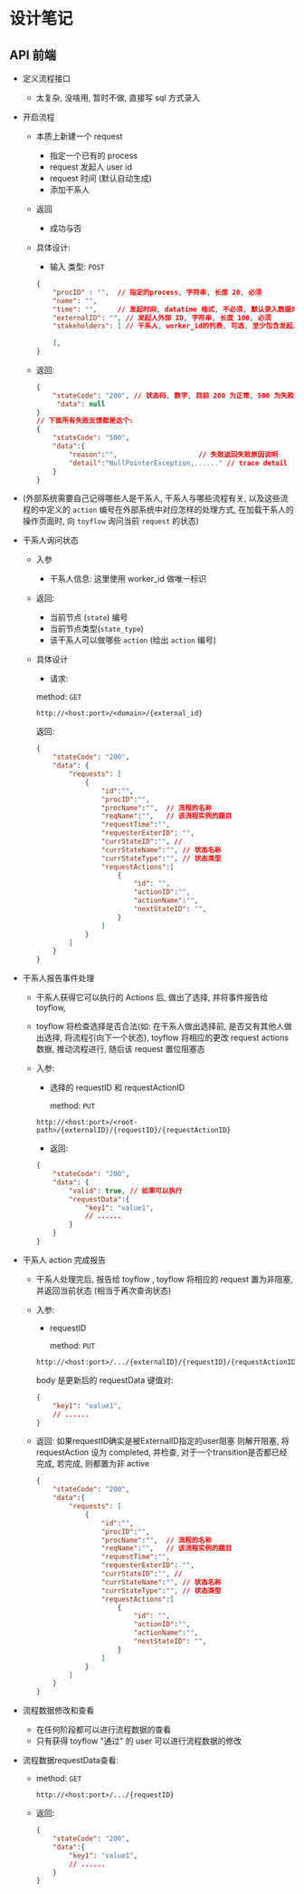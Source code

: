 # 设计笔记

## API 前端

- 定义流程接口
  - 太复杂, 没啥用, 暂时不做, 直接写 sql 方式录入
- 开启流程
  - 本质上新建一个 request
    - 指定一个已有的 process
    - request 发起人 user id
    - request 时间 (默认自动生成)
    - 添加干系人
  - 返回
    - 成功与否
  - 具体设计:
    - 输入
    类型: `POST`

    ```json
    {
        "procID" : "",  // 指定的process, 字符串, 长度 20, 必须
        "name": "",
        "time": "",     // 发起时间, datatime 格式, 不必须, 默认录入数据库的时间
        "externalID": "", // 发起人外部 ID, 字符串, 长度 100, 必须
        "stakeholders": [ // 干系人, worker_id的列表, 可选, 至少包含发起人, 为空则只有发起人
            
        ],
    }
    ```
  - 返回:

    ```json
    {
        "stateCode": "200", // 状态码, 数字, 目前 200 为正常, 500 为失败
         "data": null
    }
    // 下面所有失败反馈都是这个:
    {
        "stateCode": "500", 
        "data":{
            "reason":"",                    // 失败返回失败原因说明 
            "detail":"NullPointerException,......" // trace detail
        }
    }
    ```

- (外部系统需要自己记得哪些人是干系人, 干系人与哪些流程有关, 以及这些流程的中定义的 `action` 编号在外部系统中对应怎样的处理方式, 在加载干系人的操作页面时, 向 `toyflow` 询问当前 `request` 的状态)
- 干系人询问状态
  - 入参
    - 干系人信息: 这里使用 worker_id 做唯一标识
  - 返回:
    - 当前节点 (`state`) 编号
    - 当前节点类型(`state_type`)
    - 该干系人可以做哪些 `action` (给出 `action` 编号)
  - 具体设计
    - 请求:

    method: `GET`

    ```    
    http://<host:port>/<domain>/{external_id}
    ```

    返回:

    ```json
    {
        "stateCode": "200",
        "data": {
            "requests": [
                {
                    "id":"",
                    "procID":"",
                    "procName":"",  // 流程的名称 
                    "reqName":"",   // 该流程实例的题目
                    "requestTime":"", 
                    "requesterExterID": "",
                    "currStateID":"", // 
                    "currStateName":"", // 状态名称
                    "currStateType":"", // 状态类型
                    "requestActions":[
                        {
                            "id": "",
                            "actionID":"",
                            "actionName":"",
                            "nextStateID": "",
                        }
                    ]
                }
            ]
        }
    }
    ```

- 干系人报告事件处理
  - 干系人获得它可以执行的 Actions 后, 做出了选择, 并将事件报告给 toyflow, 
  - toyflow 将检查选择是否合法(如: 在干系人做出选择前, 是否又有其他人做出选择, 将流程引向下一个状态), toyflow 将相应的更改 request actions 数据, 推动流程进行, 随后该 request 置位阻塞态
  - 入参:
    - 选择的 requestID 和 requestActionID

        method: `PUT`

    ```
    http://<host:port>/<root-path>/{externalID}/{requestID}/{requestActionID}
    ```

    - 返回:

    ```json
    {
        "stateCode": "200",
        "data": {
            "valid": true, // 如果可以执行
            "requestData":{
                "key1": "value1",
                // ......
            }
        }
    }
    ```

- 干系人 action 完成报告
  - 干系人处理完后, 报告给 toyflow , toyflow 将相应的 request 置为非阻塞, 并返回当前状态 (相当于再次查询状态)
  - 入参:
    - requestID 

      method: `PUT`

    ```
    http://<host:port>/.../{externalID}/{requestID}/{requestActionID}
    ```

    body 是更新后的 requestData 键值对:

    ```json
    {
        "key1": "value1",
        // ......
    }
    ```

  - 返回: 如果requestID确实是被ExternalID指定的user阻塞 则解开阻塞, 将requestAction 设为 completed, 并检查, 对于一个transition是否都已经完成, 若完成, 则都置为非 active
  
    ```json
    {
        "stateCode": "200",
        "data":{
            "requests": [
                {
                    "id":"",
                    "procID":"",
                    "procName":"",  // 流程的名称 
                    "reqName":"",   // 该流程实例的题目
                    "requestTime":"", 
                    "requesterExterID": "",
                    "currStateID":"", // 
                    "currStateName":"", // 状态名称
                    "currStateType":"", // 状态类型
                    "requestActions":[
                        {
                            "id": "",
                            "actionID":"",
                            "actionName":"",
                            "nextStateID": "",
                        }
                    ]
                }
            ]
        }
    }
    ```
- 流程数据修改和查看
  - 在任何阶段都可以进行流程数据的查看
  - 只有获得 toyflow "通过" 的 user 可以进行流程数据的修改
- 流程数据requestData查看:
  - method: `GET`

    ```
    http://<host:port>/.../{requestID}
    ```

  - 返回:

    ```json
    {
        "stateCode": "200",
        "data":{
            "key1": "value1",
            // ......
        }
    }
    ```
